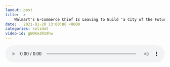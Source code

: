```yaml
---
layout: post
title:  >
    Walmart's E-Commerce Chief Is Leaving To Build 'a City of the Future'
date:   2021-01-20 13:00:00 +0000
categories: solidot
video-id: gW0KezR19hw
---
```


<audio src="/assets/f0ffa5864800e05aa8f0a1e1d88ce031.mp3" style="width: 100%;" controls></audio>

